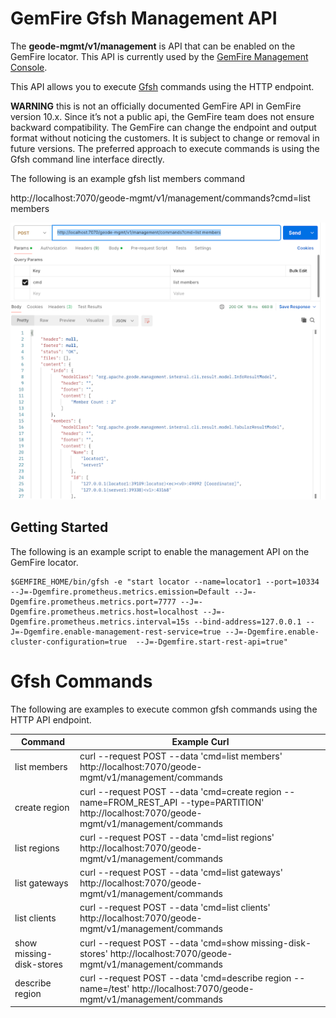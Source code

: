 #  GemFire Gfsh Management API

The **geode-mgmt/v1/management** is API that can be enabled on the GemFire locator.
This API is currently used by the [GemFire Management Console](https://community.broadcom.com/education/blogs/john-martin/2024/10/10/gemfire-management-console-13-new-features-and-enhancements).

This API allows you to execute [Gfsh](https://gemfire.dev/tutorials/java/gem-fire-basics) commands using the HTTP endpoint.

**WARNING** this is not an officially documented GemFire API in GemFire version 10.x.
Since it’s not a public api, the GemFire team does not ensure backward compatibility.
The GemFire can change the endpoint and output format without noticing the customers.
It is subject to change or removal in future versions. The preferred approach to execute 
commands is using the Gfsh command line interface directly.



The following is an example gfsh list members command

http://localhost:7070/geode-mgmt/v1/management/commands?cmd=list members


![list-members.png](images/list-members.png)


## Getting Started

The following is an example script to enable the management API on the GemFire locator.

```shell
$GEMFIRE_HOME/bin/gfsh -e "start locator --name=locator1 --port=10334 --J=-Dgemfire.prometheus.metrics.emission=Default --J=-Dgemfire.prometheus.metrics.port=7777 --J=-Dgemfire.prometheus.metrics.host=localhost --J=-Dgemfire.prometheus.metrics.interval=15s --bind-address=127.0.0.1 --J=-Dgemfire.enable-management-rest-service=true --J=-Dgemfire.enable-cluster-configuration=true  --J=-Dgemfire.start-rest-api=true"
```


# Gfsh Commands


The following are examples to execute common gfsh commands using the HTTP API endpoint.

| Command                  | Example Curl                                                                                                                                 |
|--------------------------|----------------------------------------------------------------------------------------------------------------------------------------------|
| list members             | curl --request POST --data 'cmd=list members' http://localhost:7070/geode-mgmt/v1/management/commands                                        |
| create region            | curl --request POST --data 'cmd=create region --name=FROM_REST_API --type=PARTITION' http://localhost:7070/geode-mgmt/v1/management/commands |
| list regions             | curl --request POST --data 'cmd=list regions' http://localhost:7070/geode-mgmt/v1/management/commands                                        |
| list gateways            | curl --request POST --data 'cmd=list gateways' http://localhost:7070/geode-mgmt/v1/management/commands                                       |
| list clients             | curl --request POST --data 'cmd=list clients' http://localhost:7070/geode-mgmt/v1/management/commands                                        |
| show missing-disk-stores | curl --request POST --data 'cmd=show missing-disk-stores' http://localhost:7070/geode-mgmt/v1/management/commands                            |
| describe region          | curl --request POST --data 'cmd=describe region --name=/test' http://localhost:7070/geode-mgmt/v1/management/commands                        |


